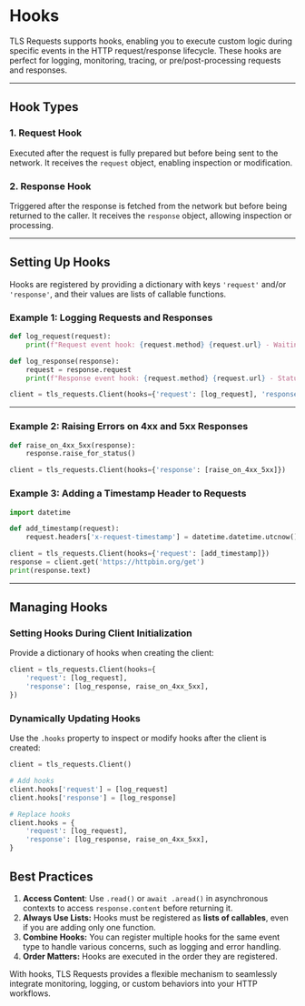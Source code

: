 Hooks
===========================

TLS Requests supports hooks, enabling you to execute custom logic during specific events in the HTTP request/response lifecycle.
These hooks are perfect for logging, monitoring, tracing, or pre/post-processing requests and responses.


* * *

Hook Types
----------

### 1\. **Request Hook**

Executed after the request is fully prepared but before being sent to the network. It receives the `request` object, enabling inspection or modification.

### 2\. **Response Hook**

Triggered after the response is fetched from the network but before being returned to the caller. It receives the `response` object, allowing inspection or processing.


* * *

Setting Up Hooks
----------------

Hooks are registered by providing a dictionary with keys `'request'` and/or `'response'`, and their values are lists of callable functions.

### Example 1: Logging Requests and Responses

```python
def log_request(request):
    print(f"Request event hook: {request.method} {request.url} - Waiting for response")

def log_response(response):
    request = response.request
    print(f"Response event hook: {request.method} {request.url} - Status {response.status_code}")

client = tls_requests.Client(hooks={'request': [log_request], 'response': [log_response]})
```

* * *

### Example 2: Raising Errors on 4xx and 5xx Responses

```python
def raise_on_4xx_5xx(response):
    response.raise_for_status()

client = tls_requests.Client(hooks={'response': [raise_on_4xx_5xx]})
```

### Example 3: Adding a Timestamp Header to Requests

```python
import datetime

def add_timestamp(request):
    request.headers['x-request-timestamp'] = datetime.datetime.utcnow().isoformat()

client = tls_requests.Client(hooks={'request': [add_timestamp]})
response = client.get('https://httpbin.org/get')
print(response.text)
```

* * *

Managing Hooks
--------------

### Setting Hooks During Client Initialization

Provide a dictionary of hooks when creating the client:

```python
client = tls_requests.Client(hooks={
    'request': [log_request],
    'response': [log_response, raise_on_4xx_5xx],
})
```

### Dynamically Updating Hooks

Use the `.hooks` property to inspect or modify hooks after the client is created:

```python
client = tls_requests.Client()

# Add hooks
client.hooks['request'] = [log_request]
client.hooks['response'] = [log_response]

# Replace hooks
client.hooks = {
    'request': [log_request],
    'response': [log_response, raise_on_4xx_5xx],
}
```

Best Practices
--------------

1.  **Access Content**: Use `.read()` or `await .aread()` in asynchronous contexts to access `response.content` before returning it.
2.  **Always Use Lists:** Hooks must be registered as **lists of callables**, even if you are adding only one function.
3.  **Combine Hooks:** You can register multiple hooks for the same event type to handle various concerns, such as logging and error handling.
4.  **Order Matters:** Hooks are executed in the order they are registered.

With hooks, TLS Requests provides a flexible mechanism to seamlessly integrate monitoring, logging, or custom behaviors into your HTTP workflows.
